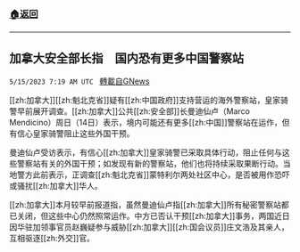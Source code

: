 ###  [:house:返回](README.md)
---


## 加拿大安全部长指　国内恐有更多中国警察站
`5/15/2023 7:19 AM UTC ` [轉載自GNews](https://gnews.org/articles/1301441)


[[zh:加拿大]][[zh:魁北克省]]疑有[[zh:中国政府]]支持营运的海外警察站，皇家骑警早前展开调查。[[zh:加拿大]]公共[[zh:安全部]]长曼迪仙卢（Marco Mendicino）周日（14日）表示，境内可能还有更多[[zh:中国]]警察站在运作，但有信心皇家骑警阻止这些外国干预。

曼迪仙卢受访表示，有信心[[zh:加拿大]]皇家骑警已采取具体行动，阻止任何与这些警察站有关的外国干预；如发现有新的警察站，他们也将持续采取果断行动。当地警方此前表示，正调查[[zh:魁北克省]]蒙特利尔两处社区中心，是否被用作恐吓或骚扰[[zh:加拿大]]华人。

[[zh:加拿大]]本月较早前报道指，虽然曼迪仙卢指[[zh:加拿大]]所有秘密警察站都已关闭，但这些中心仍然照常运作。中方已否认干预[[zh:加拿大]]事务，两国近日因华驻加领事官员赵巍疑参与威胁[[zh:加拿大]][[zh:国会议员]]庄文浩及其亲人，互相驱逐[[zh:外交]]官。

